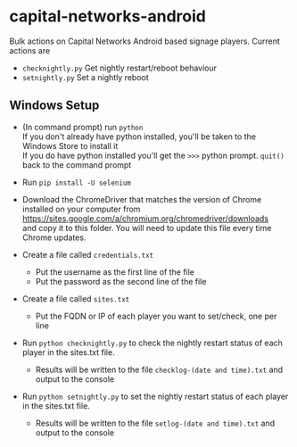 # capital-networks-android
Bulk actions on Capital Networks Android based signage players.  Current actions are
* `checknightly.py` Get nightly restart/reboot behaviour
*  `setnightly.py` Set a nightly reboot

## Windows Setup
* (In command prompt) run `python`  
If you don't already have python installed, you'll be taken to the Windows Store to install it  
If you do have python installed you'll get the `>>>` python prompt.  `quit()` back to the command prompt

* Run `pip install -U selenium`

* Download the ChromeDriver that matches the version of Chrome installed on your computer from  
https://sites.google.com/a/chromium.org/chromedriver/downloads  
and copy it to this folder.  You will need to update this file every time Chrome updates.

* Create a file called `credentials.txt`
  * Put the username as the first line of the file
  * Put the password as the second line of the file

* Create a file called `sites.txt`
  * Put the FQDN or IP of each player you want to set/check, one per line

* Run `python checknightly.py` to check the nightly restart status of each player in the sites.txt file.
  * Results will be written to the file `checklog-(date and time).txt` and output to the console

* Run `python setnightly.py` to set the nightly restart status of each player in the sites.txt file.
  * Results will be written to the file `setlog-(date and time).txt` and output to the console
